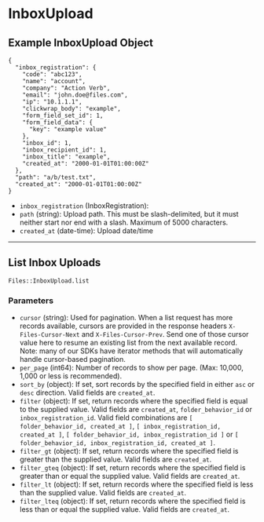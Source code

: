 # InboxUpload

## Example InboxUpload Object

```
{
  "inbox_registration": {
    "code": "abc123",
    "name": "account",
    "company": "Action Verb",
    "email": "john.doe@files.com",
    "ip": "10.1.1.1",
    "clickwrap_body": "example",
    "form_field_set_id": 1,
    "form_field_data": {
      "key": "example value"
    },
    "inbox_id": 1,
    "inbox_recipient_id": 1,
    "inbox_title": "example",
    "created_at": "2000-01-01T01:00:00Z"
  },
  "path": "a/b/test.txt",
  "created_at": "2000-01-01T01:00:00Z"
}
```

* `inbox_registration` (InboxRegistration): 
* `path` (string): Upload path. This must be slash-delimited, but it must neither start nor end with a slash. Maximum of 5000 characters.
* `created_at` (date-time): Upload date/time


---

## List Inbox Uploads

```
Files::InboxUpload.list
```

### Parameters

* `cursor` (string): Used for pagination.  When a list request has more records available, cursors are provided in the response headers `X-Files-Cursor-Next` and `X-Files-Cursor-Prev`.  Send one of those cursor value here to resume an existing list from the next available record.  Note: many of our SDKs have iterator methods that will automatically handle cursor-based pagination.
* `per_page` (int64): Number of records to show per page.  (Max: 10,000, 1,000 or less is recommended).
* `sort_by` (object): If set, sort records by the specified field in either `asc` or `desc` direction. Valid fields are `created_at`.
* `filter` (object): If set, return records where the specified field is equal to the supplied value. Valid fields are `created_at`, `folder_behavior_id` or `inbox_registration_id`. Valid field combinations are `[ folder_behavior_id, created_at ]`, `[ inbox_registration_id, created_at ]`, `[ folder_behavior_id, inbox_registration_id ]` or `[ folder_behavior_id, inbox_registration_id, created_at ]`.
* `filter_gt` (object): If set, return records where the specified field is greater than the supplied value. Valid fields are `created_at`.
* `filter_gteq` (object): If set, return records where the specified field is greater than or equal the supplied value. Valid fields are `created_at`.
* `filter_lt` (object): If set, return records where the specified field is less than the supplied value. Valid fields are `created_at`.
* `filter_lteq` (object): If set, return records where the specified field is less than or equal the supplied value. Valid fields are `created_at`.
